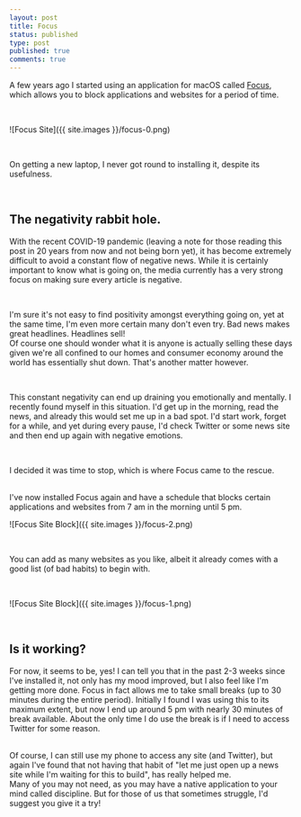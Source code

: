 ```yaml
---
layout: post
title: Focus
status: published
type: post
published: true
comments: true   
---
```


A few years ago I started using an application for macOS called [Focus](https://heyfocus.com), which allows you
to block applications and websites for a period of time. 

<br/>

![Focus Site]({{ site.images }}/focus-0.png)

<br/>

On getting a new laptop, I never got round to installing it, despite its usefulness. 

<br/>

## The negativity rabbit hole.  

With the recent COVID-19 pandemic (leaving a note for those reading this post in 20 years from now and not being born yet), it has become
extremely difficult to avoid a constant flow of negative news. While it is certainly important to know what is going on,
the media currently has a very strong focus on making sure every article is negative.
 
<br/>

I'm sure it's not easy to find
positivity amongst everything going on, yet at the same time, I'm even more certain many don't even try. Bad news makes great headlines. Headlines sell!  
Of course one should wonder what it is anyone is actually selling these days given we're all confined to our homes and consumer economy around the world has essentially shut down. That's another matter however.

<br/>

This constant negativity can end up draining you emotionally and mentally. I recently found myself in this situation. I'd get up in the morning, read the news,
and already this would set me up in a bad spot. I'd start work, forget for a while, and yet during every pause, I'd check Twitter or some news site and then 
end up again with negative emotions. 

<br/>

I decided it was time to stop, which is where Focus came to the rescue.  

<br/>
I've now installed Focus again and have a schedule that blocks certain applications and websites from 7 am in the morning until 5 pm. 
<br/>

![Focus Site Block]({{ site.images }}/focus-2.png)

<br/>

You can add as many websites as you like, albeit it already comes with a good list (of bad habits) to begin with.

<br/>

![Focus Site Block]({{ site.images }}/focus-1.png)

<br/>

## Is it working? 

For now, it seems to be, yes! I can tell you that in the past 2-3 weeks since I've installed it, not only has my mood improved, but I also feel like I'm getting more done.
Focus in fact allows me to take small breaks (up to 30 minutes during the entire period). Initially I found I was using this to its maximum extent, but
now I end up around 5 pm with nearly 30 minutes of break available. About the only time I do use the break is if I need to access Twitter for some reason.

<br/>
Of course, I can still use my phone to access any site (and Twitter), but again I've found that not having that habit of "let me just open up a news site while I'm waiting 
for this to build", has really helped me. 

<br/>
Many of you may not need, as you may have a native application to your mind called discipline. But for those of us that sometimes struggle, I'd suggest you give it a try!





